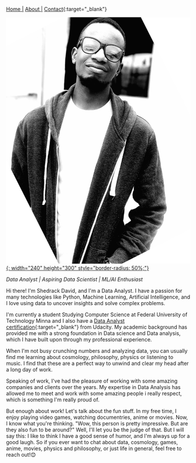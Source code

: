 [Home |](README.md)
[About |](about.md)
[Contact](contact.md){:target="_blank"}

[![Image](image/profil.jpg){: width="240" height="300" style="border-radius: 50%;"}](image/profil.jpg)

*Data Analyst | Aspiring Data Scientist | ML/AI Enthusiast*

Hi there! I'm Shedrack David, and I'm a Data Analyst. I have a passion for many technologies like Python, Machine Learning, Artificial Intelligence, and I love using data to uncover insights and solve complex problems.

I'm currently a student Studying Computer Science at Federal University of Technology Minna and I also have a [Data Analyst certification](https://confirm.udacity.com/JR59H6LU){:target="_blank"} from Udacity. My academic background has provided me with a strong foundation in Data science and Data analysis, which I have built upon through my professional experience.

When I'm not busy crunching numbers and analyzing data, you can usually find me learning about cosmology, philosophy, physics or listening to music. I find that these are a perfect way to unwind and clear my head after a long day of work.

Speaking of work, I've had the pleasure of working with some amazing companies and clients over the years. My expertise in Data Analysis has allowed me to meet and work with some amazing people i really respect, which is something I'm really proud of.

But enough about work! Let's talk about the fun stuff. In my free time, I enjoy  playing video games, watching documentries, anime or movies. 
Now, I know what you're thinking. "Wow, this person is pretty impressive. But are they also fun to be around?" Well, I'll let you be the judge of that. But I will say this: I like to think I have a good sense of humor, and I'm always up for a good laugh. So if you ever want to chat about data, cosmology, games, anime, movies, physics and philosophy, or just life in general, feel free to reach out!😊


